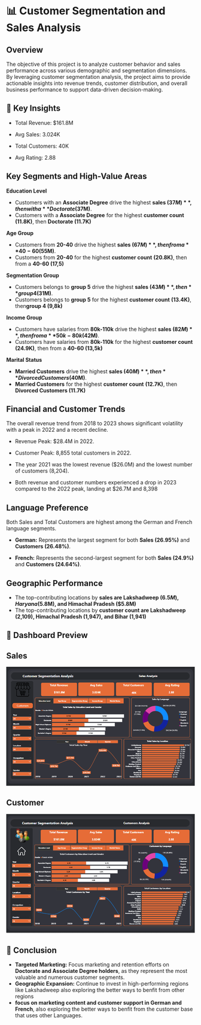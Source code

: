 # 📊 Customer Segmentation and Sales Analysis
## Overview
The  objective of this project is to analyze customer behavior and sales performance across various demographic and segmentation dimensions. By leveraging customer segmentation analysis, the project aims to provide actionable insights into revenue trends, customer distribution, and overall business performance to support data-driven decision-making.

## 🔑 Key Insights
- Total Revenue: $161.8M

- Avg Sales: 3.024K

- Total Customers: 40K

- Avg Rating: 2.88
  
## Key Segments and High-Value Areas
**Education Level**
- Customers with an **Associate Degree** drive the highest **sales ($37M)**, then  with a **Doctorate ($37M)**.
- Customers with a  **Associate Degree**  for the highest **customer count** **(11.8K)**, then **Doctorate (11.7K)**

**Age Group**
- Customers from  **20-40** drive the highest **sales ($67M)**, then  from a **40-60 ($55M)**.
- Customers from  **20-40**   for the highest **customer count** **(20.8K)**, then from a **40-60 (17,5)**

**Segmentation Group**
- Customers belongs to **group 5** drive the highest **sales ($43M)**, then  **group 4 ($31M)**.
- Customers belongs to **group 5**  for the highest **customer count** **(13.4K)**, then**group 4 (9,8k)**

**Income Group**
- Customers have salaries from  **80k-110k** drive the highest **sales ($82M)**, then  from a **50k-80k ($42M)**.
- Customers have salaries from  **80k-110k**  for the highest **customer count** **(24.9K)**, then from a **40-60 (13,5k)**
  
**Marital Status**
- **Married Customers** drive the highest **sales ($40M)**, then   **Divorced Customers ($40M)**.
- **Married Customers**  for the highest **customer count** **(12.7K)**, then **Divorced Customers (11.7K)**

 ## Financial and Customer Trends
 The overall revenue trend from 2018 to 2023 shows significant volatility with a peak in 2022 and a recent decline.
 
- Revenue Peak: $28.4M in 2022.

- Customer Peak: 8,855 total customers in 2022.

- The year 2021 was  the lowest revenue ($26.0M) and the lowest number of customers (8,204).

- Both revenue and customer numbers experienced a drop in 2023 compared to the 2022 peak, landing at $26.7M and 8,398

##  Language Preference
  Both Sales and Total Customers are highest among the German and French language segments.

- **German:** Represents the largest segment for both **Sales (26.95%)** and **Customers (26.48%)**.

- **French:** Represents the second-largest segment for both **Sales (24.9%)** and **Customers (24.64%)**.

 ## Geographic Performance

- The top-contributing locations by **sales are Lakshadweep ($6.5M), Haryana ($5.8M), and Himachal Pradesh ($5.8M)**
- The top-contributing locations by **customer count are Lakshadweep (2,109), Himachal Pradesh (1,947), and Bihar (1,941)**

## 📸 Dashboard Preview
## Sales 
![ Dashboard](cus.PNG)

## Customer
![ Dashboard](cus-3.PNG)

 ## 📌 Conclusion
- **Targeted Marketing:** Focus marketing and retention efforts on **Doctorate and Associate Degree holders**, as they represent the most valuable and numerous customer segments.
- **Geographic Expansion:** Continue to invest in high-performing regions like Lakshadweep also exploring the  better ways to benfit from other regions
- **focus on marketing content and customer support in German and French**,  also exploring the  better ways to benfit from  the  customer base that uses other Languages. 


  
